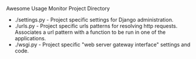 Awesome Usage Monitor Project Directory

* ./settings.py - Project specific settings for Django administration.
* ./urls.py - Project specific urls patterns for resolving http requests. Associates a url pattern with a function to be run in one of the applications.
* ./wsgi.py - Project specific "web server gateway interface" settings and code.
